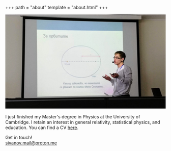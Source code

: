 +++
path = "about"
template = "about.html"
+++

![01-2020](/01-2020.jpg)

I just finished my Master's degree in Physics at the University of Cambridge. I retain an interest in general relativity, statistical physics, and education. You can find a CV [here](/cv_web.pdf).

Get in touch!  
[sivanov.mail@proton.me](mailto:sivanov.mail@proton.me)  